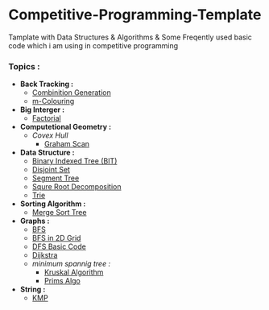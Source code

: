 # Competitive-Programming-Template
Tamplate with Data Structures &amp; Algorithms &amp; Some Freqently used basic code which i am using in competitive programming

### Topics :

  * **Back Tracking :**
    * [Combinition Generation](https://github.com/Nadim-Mahmud/Competitive-Programming-Template/blob/master/Source/BackTracking/Combinition_Generation.cpp)
    * [m-Colouring](https://github.com/Nadim-Mahmud/Competitive-Programming-Template/blob/master/Source/BackTracking/m-colouring.cpp)
  * **Big Interger :**
    * [Factorial](https://github.com/Nadim-Mahmud/Competitive-Programming-Template/blob/master/Source/Big%20Interger/factorial.cpp)
  * **Computetional Geometry :**
    * *Covex Hull*
      * [Graham Scan](https://github.com/Nadim-Mahmud/Competitive-Programming-Template/blob/master/Source/Computetional%20Geometry/Covex%20Hull%20(Graham%20Scan)%20.cpp)
   * **Data Structure :**
     * [Binary Indexed Tree (BIT)](https://github.com/Nadim-Mahmud/Competitive-Programming-Template/blob/master/Source/Data%20Structure/binary%20indexed%20tree.cpp)
     * [Disjoint Set](https://github.com/Nadim-Mahmud/Competitive-Programming-Template/blob/master/Source/Data%20Structure/disjoint%20set.cpp)
     * [Segment Tree](https://github.com/Nadim-Mahmud/Competitive-Programming-Template/blob/master/Source/Data%20Structure/segmet%20tree.cpp)
     * [Squre Root Decomposition](https://github.com/Nadim-Mahmud/Competitive-Programming-Template/blob/master/Source/Data%20Structure/squre%20root%20decmp.cpp)
     * [Trie](https://github.com/Nadim-Mahmud/Competitive-Programming-Template/blob/master/Source/Data%20Structure/trie.cpp)
   * **Sorting Algorithm :**
     * [Merge Sort Tree](https://github.com/Nadim-Mahmud/Competitive-Programming-Template/blob/master/Source/Data%20Structure/merge%20sort%20tree.cpp)
   * **Graphs :**
     * [BFS](https://github.com/Nadim-Mahmud/Competitive-Programming-Template/blob/master/Source/Graph/bfs.cpp)
     * [BFS in 2D Grid](https://github.com/Nadim-Mahmud/Competitive-Programming-Template/blob/master/Source/Graph/bfs%20in%202d.cpp)
     * [DFS Basic Code](https://github.com/Nadim-Mahmud/Competitive-Programming-Template/blob/master/Source/Graph/dfs%20basic%20.cpp)
     * [Dijkstra](https://github.com/Nadim-Mahmud/Competitive-Programming-Template/blob/master/Source/Graph/dijkstra.cpp)
     * *minimum spannig tree :*
       * [Kruskal Algorithm](https://github.com/Nadim-Mahmud/Competitive-Programming-Template/blob/master/Source/Graph/minimum%20spannig%20tree%20(Kruskal).cpp)
       * [Prims Algo](https://github.com/Nadim-Mahmud/Competitive-Programming-Template/blob/master/Source/Graph/minimum%20spannig%20tree%20(Kruskal).cpp)
   * **String :**
     * [KMP](https://github.com/Nadim-Mahmud/Competitive-Programming-Template/blob/master/Source/String/KMP.cpp)
    
